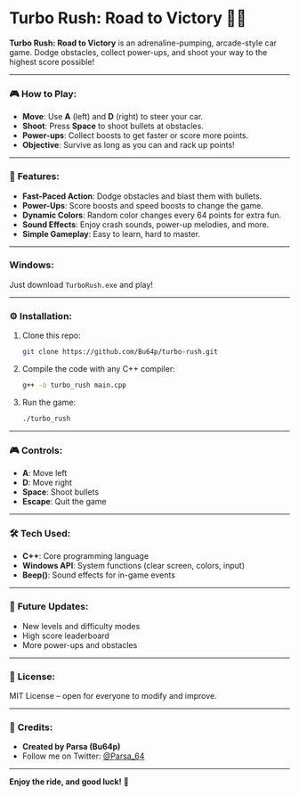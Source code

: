 # Turbo Rush: Road to Victory 🚗💨

**Turbo Rush: Road to Victory** is an adrenaline-pumping, arcade-style car game. Dodge obstacles, collect power-ups, and shoot your way to the highest score possible!

---

### 🎮 **How to Play:**
- **Move**: Use **A** (left) and **D** (right) to steer your car.
- **Shoot**: Press **Space** to shoot bullets at obstacles.
- **Power-ups**: Collect boosts to get faster or score more points.
- **Objective**: Survive as long as you can and rack up points!

---

### 🚀 **Features:**
- **Fast-Paced Action**: Dodge obstacles and blast them with bullets.
- **Power-Ups**: Score boosts and speed boosts to change the game.
- **Dynamic Colors**: Random color changes every 64 points for extra fun.
- **Sound Effects**: Enjoy crash sounds, power-up melodies, and more.
- **Simple Gameplay**: Easy to learn, hard to master.

---
### Windows:

Just download ```TurboRush.exe``` and play!

---
### ⚙️ **Installation:**
1. Clone this repo:
   ```bash
   git clone https://github.com/Bu64p/turbo-rush.git
   ```
2. Compile the code with any C++ compiler:
   ```bash
   g++ -o turbo_rush main.cpp
   ```
3. Run the game:
   ```bash
   ./turbo_rush
   ```

---

### 🎮 **Controls:**
- **A**: Move left
- **D**: Move right
- **Space**: Shoot bullets
- **Escape**: Quit the game

---

### 🛠️ **Tech Used:**
- **C++**: Core programming language
- **Windows API**: System functions (clear screen, colors, input)
- **Beep()**: Sound effects for in-game events

---

### 🚧 **Future Updates:**
- New levels and difficulty modes
- High score leaderboard
- More power-ups and obstacles

---

### 📢 **License:**
MIT License – open for everyone to modify and improve.

---

### 🙌 **Credits:**
- **Created by Parsa (Bu64p)**  
- Follow me on Twitter: [@Parsa_64](https://twitter.com/Parsa_64)

---

**Enjoy the ride, and good luck!** 🎉
